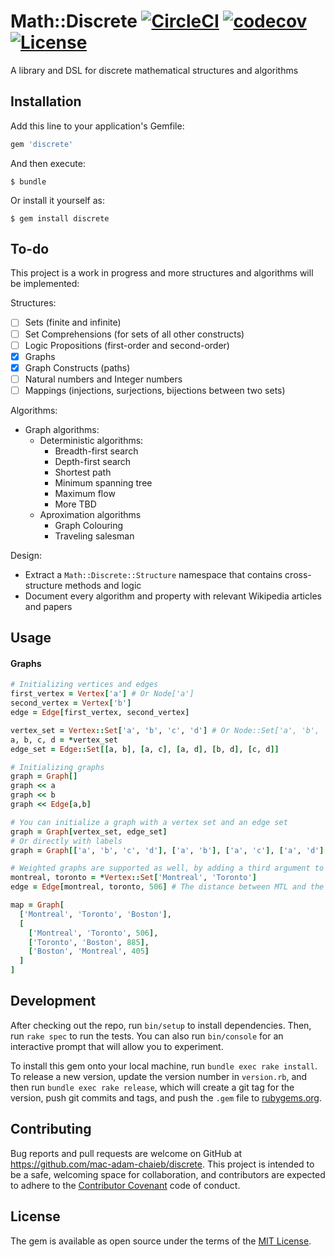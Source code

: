 # Math::Discrete [![CircleCI](https://circleci.com/gh/mac-adam-chaieb/discrete.svg?style=shield)](https://circleci.com/gh/mac-adam-chaieb/discrete) [![codecov](https://codecov.io/gh/mac-adam-chaieb/discrete/branch/master/graph/badge.svg)](https://codecov.io/gh/mac-adam-chaieb/discrete) [![License](http://img.shields.io/badge/license-MIT-green.svg)](#license)

A library and DSL for discrete mathematical structures and algorithms

## Installation

Add this line to your application's Gemfile:

```ruby
gem 'discrete'
```

And then execute:

    $ bundle

Or install it yourself as:

    $ gem install discrete

## To-do

This project is a work in progress and more structures and algorithms will be implemented:

Structures:
- [ ] Sets (finite and infinite)
- [ ] Set Comprehensions (for sets of all other constructs)
- [ ] Logic Propositions (first-order and second-order)
- [x] Graphs
- [x] Graph Constructs (paths)
- [ ] Natural numbers and Integer numbers
- [ ] Mappings (injections, surjections, bijections between two sets)

Algorithms:

- Graph algorithms:
  - Deterministic algorithms:
    - Breadth-first search
    - Depth-first search
    - Shortest path
    - Minimum spanning tree
    - Maximum flow
    - More TBD
  - Aproximation algorithms
    - Graph Colouring
    - Traveling salesman

Design:
 - Extract a `Math::Discrete::Structure` namespace that contains cross-structure methods and logic
 - Document every algorithm and property with relevant Wikipedia articles and papers


## Usage

#### Graphs
```ruby
# Initializing vertices and edges
first_vertex = Vertex['a'] # Or Node['a']
second_vertex = Vertex['b']
edge = Edge[first_vertex, second_vertex]

vertex_set = Vertex::Set['a', 'b', 'c', 'd'] # Or Node::Set['a', 'b', 'c', 'd']
a, b, c, d = *vertex_set
edge_set = Edge::Set[[a, b], [a, c], [a, d], [b, d], [c, d]]

# Initializing graphs
graph = Graph[]
graph << a
graph << b
graph << Edge[a,b]

# You can initialize a graph with a vertex set and an edge set
graph = Graph[vertex_set, edge_set]
# Or directly with labels
graph = Graph[['a', 'b', 'c', 'd'], ['a', 'b'], ['a', 'c'], ['a', 'd'], ['b', 'd'], ['c', 'd']]

# Weighted graphs are supported as well, by adding a third argument to the edge constructor
montreal, toronto = *Vertex::Set['Montreal', 'Toronto']
edge = Edge[montreal, toronto, 506] # The distance between MTL and the 6IX is 506 kms

map = Graph[
  ['Montreal', 'Toronto', 'Boston'],
  [
    ['Montreal', 'Toronto', 506],
    ['Toronto', 'Boston', 885],
    ['Boston', 'Montreal', 405]
  ]
]
```

## Development

After checking out the repo, run `bin/setup` to install dependencies. Then, run `rake spec` to run the tests. You can also run `bin/console` for an interactive prompt that will allow you to experiment.

To install this gem onto your local machine, run `bundle exec rake install`. To release a new version, update the version number in `version.rb`, and then run `bundle exec rake release`, which will create a git tag for the version, push git commits and tags, and push the `.gem` file to [rubygems.org](https://rubygems.org).

## Contributing

Bug reports and pull requests are welcome on GitHub at https://github.com/mac-adam-chaieb/discrete. This project is intended to be a safe, welcoming space for collaboration, and contributors are expected to adhere to the [Contributor Covenant](http://contributor-covenant.org/) code of conduct.


## License

The gem is available as open source under the terms of the [MIT License](http://opensource.org/licenses/MIT).

